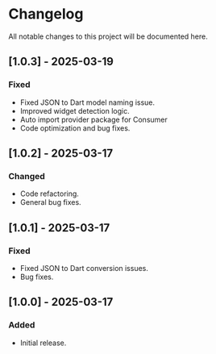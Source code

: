 # Changelog

All notable changes to this project will be documented here.

## [1.0.3] - 2025-03-19
### Fixed
- Fixed JSON to Dart model naming issue.
- Improved widget detection logic.
- Auto import provider package for Consumer
- Code optimization and bug fixes.

## [1.0.2] - 2025-03-17
### Changed
- Code refactoring.
- General bug fixes.

## [1.0.1] - 2025-03-17
### Fixed
- Fixed JSON to Dart conversion issues.
- Bug fixes.

## [1.0.0] - 2025-03-17
### Added
- Initial release.
